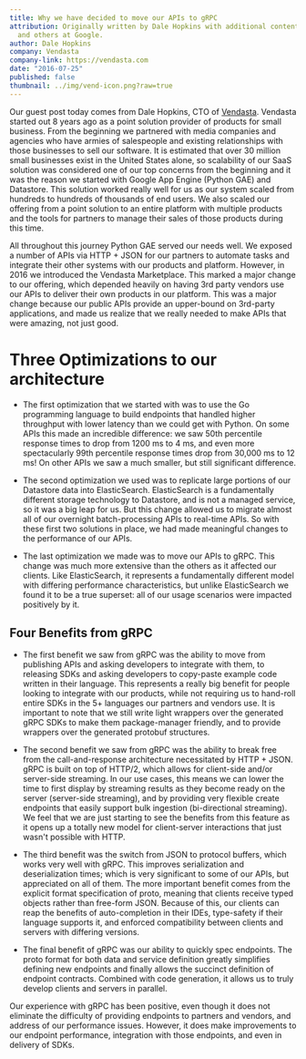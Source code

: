```yaml
---
title: Why we have decided to move our APIs to gRPC
attribution: Originally written by Dale Hopkins with additional content by Lisa Carey
  and others at Google.
author: Dale Hopkins
company: Vendasta
company-link: https://vendasta.com
date: "2016-07-25"
published: false
thumbnail: ../img/vend-icon.png?raw=true
---
```


Our guest post today comes from Dale Hopkins, CTO of [Vendasta](https://vendasta.com/). Vendasta started out 8 years ago as a point solution provider of products for small business. From the beginning we partnered with media companies and agencies who have armies of salespeople and existing relationships with those businesses to sell our software. It is estimated that over 30 million small businesses exist in the United States alone, so scalability of our SaaS solution was considered one of our top concerns from the beginning and it was the reason we started with Google App Engine (Python GAE) and Datastore. This solution worked really well for us as our system scaled from hundreds to hundreds of thousands of end users. We also scaled our offering from a point solution to an entire platform with multiple products and the tools for partners to manage their sales of those products during this time.

<!--more-->
All throughout this journey Python GAE served our needs well. We exposed a number of APIs via HTTP + JSON for our partners to automate tasks and integrate their other systems with our products and platform. However, in 2016 we introduced the Vendasta Marketplace. This marked a major change to our offering, which depended heavily on having 3rd party vendors use our APIs to deliver their own products in our platform. This was a major change because our public APIs provide an upper-bound on 3rd-party applications, and made us realize that we really needed to make APIs that were amazing, not just good.


 # Three Optimizations to our architecture

 * The first optimization that we started with was to use the Go programming language to build endpoints that handled higher throughput with lower latency than we could get with Python. On some APIs this made an incredible difference: we saw 50th percentile response times to drop from 1200 ms to 4 ms, and even more spectacularly 99th percentile response times drop from 30,000 ms to 12 ms! On other APIs we saw a much smaller, but still significant difference.
 

 * The second optimization we used was to replicate large portions of our Datastore data into ElasticSearch. ElasticSearch is a fundamentally different storage technology to Datastore, and is not a managed service, so it was a big leap for us. But this change allowed us to migrate almost all of our overnight batch-processing APIs to real-time APIs. So with these first two solutions in place, we had made meaningful changes to the performance of our APIs. 

 * The last optimization we made was to move our APIs to gRPC. This change was much more extensive than the others as it affected our clients. Like ElasticSearch, it represents a fundamentally different model with differing performance characteristics, but unlike ElasticSearch we found it to be a true superset: all of our usage scenarios were impacted positively by it.
 
 
 ## Four Benefits from gRPC

 * The first benefit we saw from gRPC was the ability to move from publishing APIs and asking developers to integrate with them, to releasing SDKs and asking developers to copy-paste example code written in their language. This represents a really big benefit for people looking to integrate with our products, while not requiring us to hand-roll entire SDKs in the 5+ languages our partners and vendors use. It is important to note that we still write light wrappers over the generated gRPC SDKs to make them package-manager friendly, and to provide wrappers over the generated protobuf structures.
 

 * The second benefit we saw from gRPC was the ability to break free from the call-and-response architecture necessitated by HTTP + JSON. gRPC is built on top of HTTP/2, which allows for client-side and/or server-side streaming. In our use cases, this means we can lower the time to first display by streaming results as they become ready on the server (server-side streaming), and by providing very flexible create endpoints that easily support bulk ingestion (bi-directional streaming). We feel that we are just starting to see the benefits from this feature as it opens up a totally new model for client-server interactions that just wasn't possible with HTTP.
 
 * The third benefit was the switch from JSON to protocol buffers, which works very well with gRPC. This improves serialization and deserialization times; which is very significant to some of our APIs, but appreciated on all of them. The more important benefit comes from the explicit format specification of proto, meaning that clients receive typed objects rather than free-form JSON. Because of this, our clients can reap the benefits of auto-completion in their IDEs, type-safety if their language supports it, and enforced compatibility between clients and servers with differing versions.
 
 * The final benefit of gRPC was our ability to quickly spec endpoints. The proto format for both data and service definition greatly simplifies defining new endpoints and finally allows the succinct definition of endpoint contracts. Combined with code generation, it allows us to truly develop clients and servers in parallel.
 
 
 Our experience with gRPC has been positive, even though it does not eliminate the difficulty of providing endpoints to partners and vendors, and address of our performance issues. However, it does make improvements to our endpoint performance, integration with those endpoints, and even in delivery of SDKs.
 
